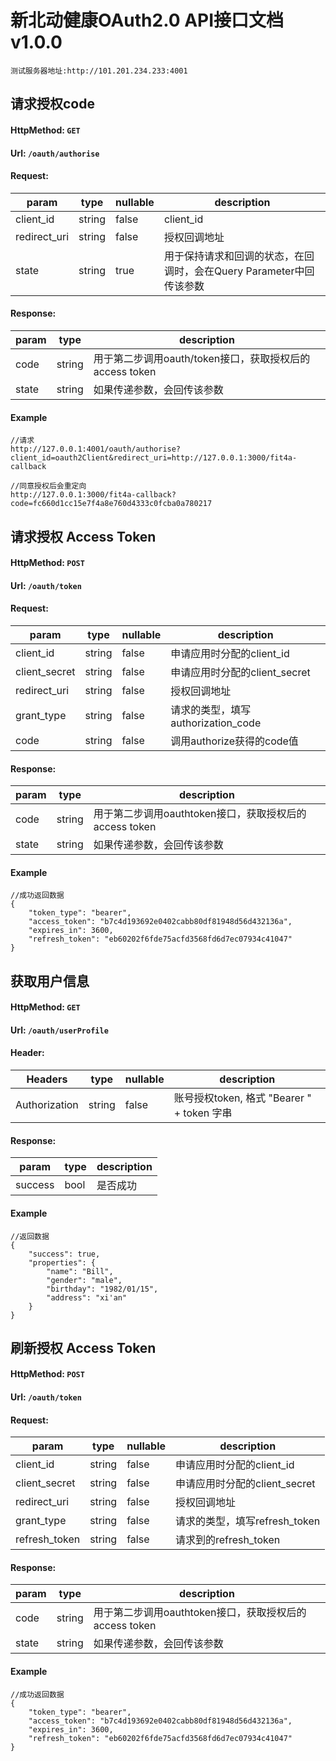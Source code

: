 # 新北动健康OAuth2.0 API接口文档 v1.0.0  
    测试服务器地址:http://101.201.234.233:4001
## 
    
## 请求授权code
>
#### HttpMethod: `GET`
#### Url: `/oauth/authorise`
#### Request: 
param       |type       |nullable   |description
------------|-----------|-----------|-----------
client_id        |string        |false      | client_id 
redirect_uri     |string  |false      |授权回调地址
state            |string  |true       |用于保持请求和回调的状态，在回调时，会在Query Parameter中回传该参数
#### Response:
param|type|description
-|-|-
code|string|用于第二步调用oauth/token接口，获取授权后的access token
state|string|如果传递参数，会回传该参数

#### Example
```
//请求
http://127.0.0.1:4001/oauth/authorise?client_id=oauth2Client&redirect_uri=http://127.0.0.1:3000/fit4a-callback

//同意授权后会重定向
http://127.0.0.1:3000/fit4a-callback?code=fc660d1cc15e7f4a8e760d4333c0fcba0a780217
```
## 请求授权 Access Token
> 
#### HttpMethod: `POST`
#### Url: `/oauth/token`
#### Request: 
param       |type       |nullable   |description
------------|-----------|-----------|-----------
client_id        |string        |false      | 申请应用时分配的client_id 
client_secret    |string        |false      | 申请应用时分配的client_secret
redirect_uri     |string  |false       |授权回调地址
grant_type       |string  |false       |请求的类型，填写authorization_code  
code             |string  |false       |调用authorize获得的code值 

#### Response:
param|type|description
-|-|-
code|string|用于第二步调用oauthtoken接口，获取授权后的access token
state|string|如果传递参数，会回传该参数

#### Example
```
//成功返回数据
{
    "token_type": "bearer",
    "access_token": "b7c4d193692e0402cabb80df81948d56d432136a",
    "expires_in": 3600,
    "refresh_token": "eb60202f6fde75acfd3568fd6d7ec07934c41047"
}
```
## 获取用户信息
> 
#### HttpMethod: `GET`
#### Url: `/oauth/userProfile`
#### Header:
Headers       |type       |nullable   |description
------------|-----------|-----------|-----------
Authorization      |string        |false      | 账号授权token, 格式 "Bearer " + token 字串

#### Response:
param|type|description
-|-|-
success|bool|是否成功

#### Example
```
//返回数据
{
    "success": true,
    "properties": {
        "name": "Bill",
        "gender": "male",
        "birthday": "1982/01/15",
        "address": "xi'an"
    }
}
```
## 刷新授权 Access Token
> 
#### HttpMethod: `POST`
#### Url: `/oauth/token`
#### Request: 
param       |type       |nullable   |description
------------|-----------|-----------|-----------
client_id        |string        |false      | 申请应用时分配的client_id 
client_secret    |string        |false      | 申请应用时分配的client_secret
redirect_uri     |string  |false       |授权回调地址
grant_type       |string  |false       |请求的类型，填写refresh_token 
refresh_token    |string  |false       |请求到的refresh_token 

#### Response:
param|type|description
-|-|-
code|string|用于第二步调用oauthtoken接口，获取授权后的access token
state|string|如果传递参数，会回传该参数

#### Example
```
//成功返回数据
{
    "token_type": "bearer",
    "access_token": "b7c4d193692e0402cabb80df81948d56d432136a",
    "expires_in": 3600,
    "refresh_token": "eb60202f6fde75acfd3568fd6d7ec07934c41047"
}
```